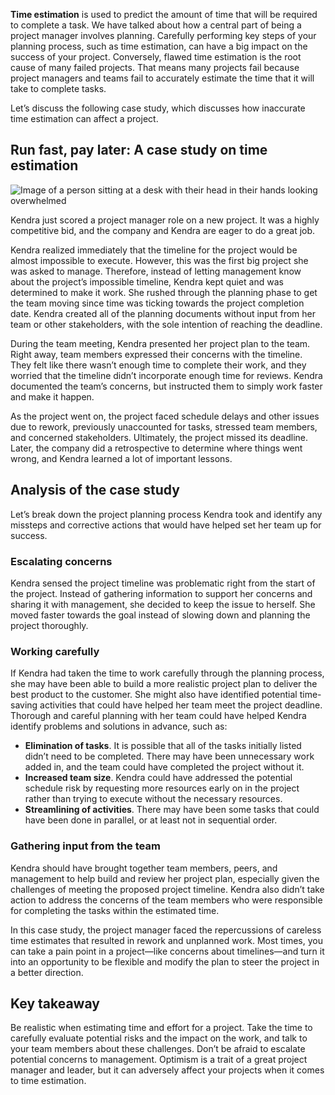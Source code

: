 **Time estimation** is used to predict the amount of time that will be required to complete a task. We have talked about how a central part of being a project manager involves planning. Carefully performing key steps of your planning process, such as time estimation, can have a big impact on the success of your project. Conversely, flawed time estimation is the root cause of many failed projects. That means many projects fail because project managers and teams fail to accurately estimate the time that it will take to complete tasks. 

Let’s discuss the following case study, which discusses how inaccurate time estimation can affect a project.

## **Run fast, pay later: A case study on time estimation**

![Image of a person sitting at a desk with their head in their hands looking overwhelmed](https://d3c33hcgiwev3.cloudfront.net/imageAssetProxy.v1/dfsqJzCSSF27Kicwkvhd0A_0406d10d28e24422a5d611d0f32778f7_C3M2L2R1.png?expiry=1735862400000&hmac=55fQzA1a90-eT-JmYS22sUQpJoRQIKh6hurH94ZAWAY)

Kendra just scored a project manager role on a new project. It was a highly competitive bid, and the company and Kendra are eager to do a great job.

Kendra realized immediately that the timeline for the project would be almost impossible to execute. However, this was the first big project she was asked to manage. Therefore, instead of letting management know about the project’s impossible timeline, Kendra kept quiet and was determined to make it work. She rushed through the planning phase to get the team moving since time was ticking towards the project completion date. Kendra created all of the planning documents without input from her team or other stakeholders, with the sole intention of reaching the deadline.

During the team meeting, Kendra presented her project plan to the team. Right away, team members expressed their concerns with the timeline. They felt like there wasn’t enough time to complete their work, and they worried that the timeline didn’t incorporate enough time for reviews. Kendra documented the team’s concerns, but instructed them to simply work faster and make it happen.

As the project went on, the project faced schedule delays and other issues due to rework, previously unaccounted for tasks, stressed team members, and concerned stakeholders. Ultimately, the project missed its deadline. Later, the company did a retrospective to determine where things went wrong, and Kendra learned a lot of important lessons.

## **Analysis of the case study**

Let’s break down the project planning process Kendra took and identify any missteps and corrective actions that would have helped set her team up for success.

### **Escalating concerns**

Kendra sensed the project timeline was problematic right from the start of the project. Instead of gathering information to support her concerns and sharing it with management, she decided to keep the issue to herself. She moved faster towards the goal instead of slowing down and planning the project thoroughly. 

### **Working carefully** 

If Kendra had taken the time to work carefully through the planning process, she may have been able to build a more realistic project plan to deliver the best product to the customer. She might also have identified potential time-saving activities that could have helped her team meet the project deadline. Thorough and careful planning with her team could have helped Kendra identify problems and solutions in advance, such as:

- **Elimination of tasks**. It is possible that all of the tasks initially listed didn’t need to be completed. There may have been unnecessary work added in, and the team could have completed the project without it.
- **Increased team size**. Kendra could have addressed the potential schedule risk by requesting more resources early on in the project rather than trying to execute without the necessary resources.
- **Streamlining of activities**. There may have been some tasks that could have been done in parallel, or at least not in sequential order.

### **Gathering input from the team**

Kendra should have brought together team members, peers, and management to help build and review her project plan, especially given the challenges of meeting the proposed project timeline. Kendra also didn’t take action to address the concerns of the team members who were responsible for completing the tasks within the estimated time.  

In this case study, the project manager faced the repercussions of careless time estimates that resulted in rework and unplanned work. Most times, you can take a pain point in a project—like concerns about timelines—and turn it into an opportunity to be flexible and modify the plan to steer the project in a better direction. 

## **Key takeaway**

Be realistic when estimating time and effort for a project. Take the time to carefully evaluate potential risks and the impact on the work, and talk to your team members about these challenges. Don’t be afraid to escalate potential concerns to management. Optimism is a trait of a great project manager and leader, but it can adversely affect your projects when it comes to time estimation.